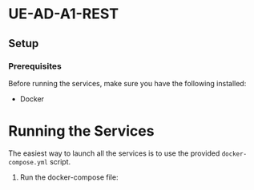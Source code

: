 # UE-AD-A1-REST


## Setup

### Prerequisites

Before running the services, make sure you have the following installed:

- Docker

# Running the Services

The easiest way to launch all the  services is to use the provided `docker-compose.yml` script.

1. Run the docker-compose file:



